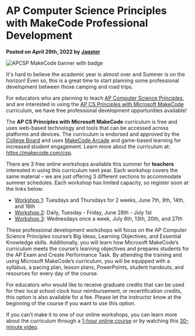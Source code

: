 # AP Computer Science Principles with MakeCode Professional Development

**Posted on April 29th, 2022 by [Jaqster](https://github.com/jaqster)**

![APCSP MakeCode banner with badge](/static/blog/csp/apcsp-banner-medium.png)

It's hard to believe the academic year is almost over and Summer is on the horizon! Even so, this is a great time to start planning some professional development between those camping and road trips.

For educators who are planning to teach [AP Computer Science Principles](https://apcentral.collegeboard.org/courses/ap-computer-science-principles), and are interested in using the [AP CS Principles with Microsoft MakeCode](https://makecode.com/csp) curriculum, we have free professional development opportunities available!

The **AP CS Principles with Microsoft MakeCode** curriculum is free and uses web-based technology and tools that can be accessed across platforms and devices. The curriculum is endorsed and approved by the [College Board](https://apcentral.collegeboard.org) and uses [MakeCode Arcade](https://arcade.makecode.com) and game-based learning for increased student engagement. Learn more about the curriculum at: https://makecode.com/csp.

There are 3 free online workshops available this summer for **teachers** interested in using this curriculum next year. Each workshop covers the same material – we are just offering 3 different sections to accommodate summer schedules. Each workshop has limited capacity, so register soon at the links below:

* [Workshop 1](https://microsoftedu.eventbuilder.com/MicrosoftMakeCodeWorkshop1): Tuesdays and Thursdays for 2 weeks, June 7th, 9th, 14th, and 16th
* [Workshop 2](https://microsoftedu.eventbuilder.com/MicrosoftMakeCodeWorkshop2): Daily, Tuesday - Friday, June 28th - July 1st
* [Workshop 3](https://microsoftedu.eventbuilder.com/MicrosoftMakeCodeWorkshop3): Wednesdays once a week, July 6th, 13th, 20th, and 27th

These professional development workshops will focus on the AP Computer Science Principles course’s Big Ideas, Learning Objectives, and Essential Knowledge skills. Additionally, you will learn how Microsoft MakeCode’s curriculum meets the course’s learning objectives and prepares students for the AP Exam and Create Performance Task. By attending the training and using Microsoft MakeCode’s curriculum, you will be equipped with a syllabus, a pacing plan, lesson plans, PowerPoints, student handouts, and resources for every day of the course.

For educators who would like to receive graduate credits that can be used for their local school clock hour reimbursement, or recertification credits, this option is also available for a fee. Please let the instructor know at the beginning of the course if you want to use this option.

If you can’t make it to one of our online workshops, you can learn more about the curriculum through a [1-hour online course](https://docs.microsoft.com/en-us/learn/modules/teach-ap-computer-science-principles-makecode) or by watching this [30-minute video](https://youtu.be/SZtBqDp18Qo).

